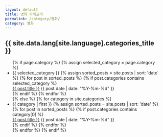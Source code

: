 ```yaml
---
layout: default
title: 영화 카테고리
permalink: /category/영화/
category: 영화
---
```


<article class="container-page">
  <h1 class="page-title">{{ site.data.lang[site.language].categories_title }}</h1>
  
  <ul class="categories-list">
    {% if page.category %}
      {% assign selected_category = page.category %}
      <li id="{{ selected_category }}">{{ selected_category }}
        {% assign sorted_posts = site.posts | sort: 'date' %}
        {% for post in sorted_posts %}
          {% if post.categories contains selected_category %}
            <div class="posts-list-item">
              <span class="posts-list-item-name float-left"><a href="{{ site.baseurl }}{{ post.url }}">{{ post.title }}</a></span>
              <span class="posts-list-item-date float-right">{{ post.date | date: "%Y-%m-%d" }}</span>
            </div>
          {% endif %}
        {% endfor %}
      </li>
    {% else %}
      {% for category in site.categories %}
        <li id="{{ category | first }}">{{ category | first }}
          {% assign sorted_posts = site.posts | sort: 'date' %}
          {% for post in sorted_posts %}
            {% if post.categories contains category[0] %}
              <div class="posts-list-item">
                <span class="posts-list-item-name float-left"><a href="{{ site.baseurl }}{{ post.url }}">{{ post.title }}</a></span>
                <span class="posts-list-item-date float-right">{{ post.date | date: "%Y-%m-%d" }}</span>
              </div>
            {% endif %}
          {% endfor %}
        </li>
      {% endfor %}
    {% endif %}
  </ul>
</article>
